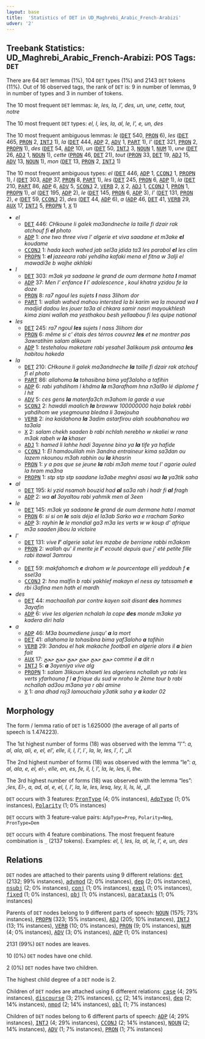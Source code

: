```yaml
---
layout: base
title:  'Statistics of DET in UD_Maghrebi_Arabic_French-Arabizi'
udver: '2'
---
```


## Treebank Statistics: UD_Maghrebi_Arabic_French-Arabizi: POS Tags: `DET`

There are 64 `DET` lemmas (1%), 104 `DET` types (1%) and 2143 `DET` tokens (11%).
Out of 16 observed tags, the rank of `DET` is: 9 in number of lemmas, 9 in number of types and 3 in number of tokens.

The 10 most frequent `DET` lemmas: <em>le, les, la, l', des, un, une, cette, tout, notre</em>

The 10 most frequent `DET` types:  <em>el, l, les, la, al, le, l', e, un, des</em>

The 10 most frequent ambiguous lemmas: <em>le</em> (<tt><a href="qaf_arabizi-pos-DET.html">DET</a></tt> 540, <tt><a href="qaf_arabizi-pos-PRON.html">PRON</a></tt> 6), <em>les</em> (<tt><a href="qaf_arabizi-pos-DET.html">DET</a></tt> 465, <tt><a href="qaf_arabizi-pos-PRON.html">PRON</a></tt> 2, <tt><a href="qaf_arabizi-pos-INTJ.html">INTJ</a></tt> 1), <em>la</em> (<tt><a href="qaf_arabizi-pos-DET.html">DET</a></tt> 444, <tt><a href="qaf_arabizi-pos-ADP.html">ADP</a></tt> 2, <tt><a href="qaf_arabizi-pos-ADV.html">ADV</a></tt> 1, <tt><a href="qaf_arabizi-pos-PART.html">PART</a></tt> 1), <em>l'</em> (<tt><a href="qaf_arabizi-pos-DET.html">DET</a></tt> 321, <tt><a href="qaf_arabizi-pos-PRON.html">PRON</a></tt> 2, <tt><a href="qaf_arabizi-pos-PROPN.html">PROPN</a></tt> 1), <em>des</em> (<tt><a href="qaf_arabizi-pos-DET.html">DET</a></tt> 54, <tt><a href="qaf_arabizi-pos-ADP.html">ADP</a></tt> 10), <em>un</em> (<tt><a href="qaf_arabizi-pos-DET.html">DET</a></tt> 50, <tt><a href="qaf_arabizi-pos-INTJ.html">INTJ</a></tt> 3, <tt><a href="qaf_arabizi-pos-NOUN.html">NOUN</a></tt> 1, <tt><a href="qaf_arabizi-pos-NUM.html">NUM</a></tt> 1), <em>une</em> (<tt><a href="qaf_arabizi-pos-DET.html">DET</a></tt> 26, <tt><a href="qaf_arabizi-pos-ADJ.html">ADJ</a></tt> 1, <tt><a href="qaf_arabizi-pos-NOUN.html">NOUN</a></tt> 1), <em>cette</em> (<tt><a href="qaf_arabizi-pos-PRON.html">PRON</a></tt> 46, <tt><a href="qaf_arabizi-pos-DET.html">DET</a></tt> 21), <em>tout</em> (<tt><a href="qaf_arabizi-pos-PRON.html">PRON</a></tt> 33, <tt><a href="qaf_arabizi-pos-DET.html">DET</a></tt> 19, <tt><a href="qaf_arabizi-pos-ADJ.html">ADJ</a></tt> 15, <tt><a href="qaf_arabizi-pos-ADV.html">ADV</a></tt> 13, <tt><a href="qaf_arabizi-pos-NOUN.html">NOUN</a></tt> 1), <em>mon</em> (<tt><a href="qaf_arabizi-pos-DET.html">DET</a></tt> 13, <tt><a href="qaf_arabizi-pos-PRON.html">PRON</a></tt> 2, <tt><a href="qaf_arabizi-pos-INTJ.html">INTJ</a></tt> 1)

The 10 most frequent ambiguous types:  <em>el</em> (<tt><a href="qaf_arabizi-pos-DET.html">DET</a></tt> 446, <tt><a href="qaf_arabizi-pos-ADP.html">ADP</a></tt> 1, <tt><a href="qaf_arabizi-pos-CCONJ.html">CCONJ</a></tt> 1, <tt><a href="qaf_arabizi-pos-PROPN.html">PROPN</a></tt> 1), <em>l</em> (<tt><a href="qaf_arabizi-pos-DET.html">DET</a></tt> 303, <tt><a href="qaf_arabizi-pos-ADP.html">ADP</a></tt> 37, <tt><a href="qaf_arabizi-pos-PRON.html">PRON</a></tt> 8, <tt><a href="qaf_arabizi-pos-PART.html">PART</a></tt> 1), <em>les</em> (<tt><a href="qaf_arabizi-pos-DET.html">DET</a></tt> 245, <tt><a href="qaf_arabizi-pos-PRON.html">PRON</a></tt> 6, <tt><a href="qaf_arabizi-pos-ADP.html">ADP</a></tt> 1), <em>la</em> (<tt><a href="qaf_arabizi-pos-DET.html">DET</a></tt> 210, <tt><a href="qaf_arabizi-pos-PART.html">PART</a></tt> 86, <tt><a href="qaf_arabizi-pos-ADP.html">ADP</a></tt> 6, <tt><a href="qaf_arabizi-pos-ADV.html">ADV</a></tt> 5, <tt><a href="qaf_arabizi-pos-SCONJ.html">SCONJ</a></tt> 2, <tt><a href="qaf_arabizi-pos-VERB.html">VERB</a></tt> 2, <tt><a href="qaf_arabizi-pos-X.html">X</a></tt> 2, <tt><a href="qaf_arabizi-pos-ADJ.html">ADJ</a></tt> 1, <tt><a href="qaf_arabizi-pos-CCONJ.html">CCONJ</a></tt> 1, <tt><a href="qaf_arabizi-pos-PRON.html">PRON</a></tt> 1, <tt><a href="qaf_arabizi-pos-PROPN.html">PROPN</a></tt> 1), <em>al</em> (<tt><a href="qaf_arabizi-pos-DET.html">DET</a></tt> 195, <tt><a href="qaf_arabizi-pos-ADP.html">ADP</a></tt> 2), <em>le</em> (<tt><a href="qaf_arabizi-pos-DET.html">DET</a></tt> 145, <tt><a href="qaf_arabizi-pos-PRON.html">PRON</a></tt> 6, <tt><a href="qaf_arabizi-pos-ADP.html">ADP</a></tt> 3), <em>l'</em> (<tt><a href="qaf_arabizi-pos-DET.html">DET</a></tt> 131, <tt><a href="qaf_arabizi-pos-PRON.html">PRON</a></tt> 2), <em>e</em> (<tt><a href="qaf_arabizi-pos-DET.html">DET</a></tt> 59, <tt><a href="qaf_arabizi-pos-CCONJ.html">CCONJ</a></tt> 2), <em>des</em> (<tt><a href="qaf_arabizi-pos-DET.html">DET</a></tt> 44, <tt><a href="qaf_arabizi-pos-ADP.html">ADP</a></tt> 6), <em>a</em> (<tt><a href="qaf_arabizi-pos-ADP.html">ADP</a></tt> 46, <tt><a href="qaf_arabizi-pos-DET.html">DET</a></tt> 41, <tt><a href="qaf_arabizi-pos-VERB.html">VERB</a></tt> 29, <tt><a href="qaf_arabizi-pos-AUX.html">AUX</a></tt> 17, <tt><a href="qaf_arabizi-pos-INTJ.html">INTJ</a></tt> 5, <tt><a href="qaf_arabizi-pos-PROPN.html">PROPN</a></tt> 1, <tt><a href="qaf_arabizi-pos-X.html">X</a></tt> 1)


* <em>el</em>
  * <tt><a href="qaf_arabizi-pos-DET.html">DET</a></tt> 446: <em>CHkoune li galek ma3andneche la taille fi dzair rak atchouf fi <b>el</b> photo</em>
  * <tt><a href="qaf_arabizi-pos-ADP.html">ADP</a></tt> 1: <em>one two three viva l' algerie et viva saadane et m3ake <b>el</b> koudame</em>
  * <tt><a href="qaf_arabizi-pos-CCONJ.html">CCONJ</a></tt> 1: <em>hada kach wahed jab sel3a jdida ta3 les parabol <b>el</b> les clim</em>
  * <tt><a href="qaf_arabizi-pos-PROPN.html">PROPN</a></tt> 1: <em><b>el</b> jazeeara rabi yehdiha kafaki mena el fitna w 3alji el mawadi3e b wajhe akhlaki</em>
* <em>l</em>
  * <tt><a href="qaf_arabizi-pos-DET.html">DET</a></tt> 303: <em>m3ak ya sadaane le grand de oum dermane hata <b>l</b> mamat</em>
  * <tt><a href="qaf_arabizi-pos-ADP.html">ADP</a></tt> 37: <em>Men l’ enfance <b>l</b> l’ adolescence , koul khatra yzidou fe la doze</em>
  * <tt><a href="qaf_arabizi-pos-PRON.html">PRON</a></tt> 8: <em>ra7 ngoul les sujets <b>l</b> nass 3lihom dor</em>
  * <tt><a href="qaf_arabizi-pos-PART.html">PART</a></tt> 1: <em>wallah wahed mahou intersted la bi karim wa la mourad wa <b>l</b> madjid dadou les jouer ta3a al chkara samir nasri mayoukhlesh kima ziani wallah ma yesthakou besh yellaabou fi les quipe national</em>
* <em>les</em>
  * <tt><a href="qaf_arabizi-pos-DET.html">DET</a></tt> 245: <em>ra7 ngoul <b>les</b> sujets l nass 3lihom dor</em>
  * <tt><a href="qaf_arabizi-pos-PRON.html">PRON</a></tt> 6: <em>même si c' étais des térros couvrez <b>les</b> et ne montrer pas 3awratihim salam alikoum</em>
  * <tt><a href="qaf_arabizi-pos-ADP.html">ADP</a></tt> 1: <em>testehalou maketare rabi yesahel 3alikoum psk antouma <b>les</b> habitou hakeda</em>
* <em>la</em>
  * <tt><a href="qaf_arabizi-pos-DET.html">DET</a></tt> 210: <em>CHkoune li galek ma3andneche <b>la</b> taille fi dzair rak atchouf fi el photo</em>
  * <tt><a href="qaf_arabizi-pos-PART.html">PART</a></tt> 86: <em>allahoma <b>la</b> tohasibna bima yaf3aloho a tafihin</em>
  * <tt><a href="qaf_arabizi-pos-ADP.html">ADP</a></tt> 6: <em>rabi yahdihom l khdma <b>la</b> m3arafhom hna n3al9o lé diplome f l hit</em>
  * <tt><a href="qaf_arabizi-pos-ADV.html">ADV</a></tt> 5: <em>ces gens <b>la</b> matenfa3ch m3ahom la garde a vue</em>
  * <tt><a href="qaf_arabizi-pos-SCONJ.html">SCONJ</a></tt> 2: <em>hawddi maalich <b>la</b> brawww 100000000 haja balek rabbi yahdihom we ysegmouna bledna li 3awjouha</em>
  * <tt><a href="qaf_arabizi-pos-VERB.html">VERB</a></tt> 2: <em>ina kaidahona <b>la</b> 3adim astarfirou alah soubhanahou wa ta3ala</em>
  * <tt><a href="qaf_arabizi-pos-X.html">X</a></tt> 2: <em>salam chekh saaden b rabi nchlah nerebho w nkaliei w rana m3ak rabeh w <b>la</b> khaser</em>
  * <tt><a href="qaf_arabizi-pos-ADJ.html">ADJ</a></tt> 1: <em>hamed li lahhe hadi 3ayenne bina ya <b>la</b> tife ya hafide</em>
  * <tt><a href="qaf_arabizi-pos-CCONJ.html">CCONJ</a></tt> 1: <em>El hamdoulilah min 3andna entraineur kima sa3dan ou lazem nkounou m3ah rabhin ou <b>la</b> khasrin</em>
  * <tt><a href="qaf_arabizi-pos-PRON.html">PRON</a></tt> 1: <em>y a pas que se jeune <b>la</b> rabi m3ah meme tout l' agarie ouled la hram ma3na</em>
  * <tt><a href="qaf_arabizi-pos-PROPN.html">PROPN</a></tt> 1: <em>stp stp stp saadane la3abe meghni asasi wa <b>la</b> ya3tik saha</em>
* <em>al</em>
  * <tt><a href="qaf_arabizi-pos-DET.html">DET</a></tt> 195: <em>ki yzid nsamoh bouzid had <b>al</b> sa3a rah i hadr fi <b>al</b> fragh</em>
  * <tt><a href="qaf_arabizi-pos-ADP.html">ADP</a></tt> 2: <em>wa <b>al</b> 3ayaltou rabi yahmik men al 3een</em>
* <em>le</em>
  * <tt><a href="qaf_arabizi-pos-DET.html">DET</a></tt> 145: <em>m3ak ya sadaane <b>le</b> grand de oum dermane hata l mamat</em>
  * <tt><a href="qaf_arabizi-pos-PRON.html">PRON</a></tt> 6: <em>si si on <b>le</b> sais déja el la3ab Sarko wa e rracham Sarko</em>
  * <tt><a href="qaf_arabizi-pos-ADP.html">ADP</a></tt> 3: <em>rayhin <b>le</b> le mondial ga3 m3a les verts w w koup d' afrique m3a saaden jibou la victoire</em>
* <em>l'</em>
  * <tt><a href="qaf_arabizi-pos-DET.html">DET</a></tt> 131: <em>vive <b>l'</b> algerie salut les mzabe de berriane rabbi m3akom</em>
  * <tt><a href="qaf_arabizi-pos-PRON.html">PRON</a></tt> 2: <em>wallah qu' il merite je <b>l'</b> ecouté depuis que j' eté petite fille rabi itawal 3amrou</em>
* <em>e</em>
  * <tt><a href="qaf_arabizi-pos-DET.html">DET</a></tt> 59: <em>makfahomch <b>e</b> drahom w le pourcentage elli yeddouh f <b>e</b> ssel3a</em>
  * <tt><a href="qaf_arabizi-pos-CCONJ.html">CCONJ</a></tt> 2: <em>hna malfin b rabi yakhlef makayn el ness ay tatssameh <b>e</b> rbi i3afina men hath el mardh</em>
* <em>des</em>
  * <tt><a href="qaf_arabizi-pos-DET.html">DET</a></tt> 44: <em>machaallah par contre kayen soit disant <b>des</b> hommes 3ayafin</em>
  * <tt><a href="qaf_arabizi-pos-ADP.html">ADP</a></tt> 6: <em>vive les algerien nchalah la cope <b>des</b> monde m3ake ya kadera diri hala</em>
* <em>a</em>
  * <tt><a href="qaf_arabizi-pos-ADP.html">ADP</a></tt> 46: <em>M3a boumediene jusqu' <b>a</b> la mort</em>
  * <tt><a href="qaf_arabizi-pos-DET.html">DET</a></tt> 41: <em>allahoma la tohasibna bima yaf3aloho <b>a</b> tafihin</em>
  * <tt><a href="qaf_arabizi-pos-VERB.html">VERB</a></tt> 29: <em>3andou el hak makache football en algerie alors il <b>a</b> bien fait</em>
  * <tt><a href="qaf_arabizi-pos-AUX.html">AUX</a></tt> 17: <em>حجج حجج حجج حجج حجج حجج comme il <b>a</b> dit n</em>
  * <tt><a href="qaf_arabizi-pos-INTJ.html">INTJ</a></tt> 5: <em><b>a</b> 3ayeniya vive alg</em>
  * <tt><a href="qaf_arabizi-pos-PROPN.html">PROPN</a></tt> 1: <em>salam 3likoum khawti les algeriens nchallah ya rabi les verts yfarhouna f l <b>a</b> frique du sud w nroho le 2ème tour b rabi nchallah ad3ou m3ana ya r abi amine</em>
  * <tt><a href="qaf_arabizi-pos-X.html">X</a></tt> 1: <em>ana dhad roj3 lamouchaia y3atik saha y <b>a</b> kader 02</em>

## Morphology

The form / lemma ratio of `DET` is 1.625000 (the average of all parts of speech is 1.474223).

The 1st highest number of forms (18) was observed with the lemma “l'”: <em>a, al, ala, ali, e, el, el', elle, il, l, l', l`, la, le, les, l´, l’, ال</em>.

The 2nd highest number of forms (18) was observed with the lemma “le”: <em>a, al, ala, e, el, el-, elle, en, es, fe, il, l, l', la, le, les, li, the</em>.

The 3rd highest number of forms (18) was observed with the lemma “les”: <em>;les, El-, a, ad, al, e, el, l, l', la, le, les, lesq, ley, li, ls, lé, ال</em>.

`DET` occurs with 3 features: <tt><a href="qaf_arabizi-feat-PronType.html">PronType</a></tt> (4; 0% instances), <tt><a href="qaf_arabizi-feat-AdpType.html">AdpType</a></tt> (1; 0% instances), <tt><a href="qaf_arabizi-feat-Polarity.html">Polarity</a></tt> (1; 0% instances)

`DET` occurs with 3 feature-value pairs: `AdpType=Prep`, `Polarity=Neg`, `PronType=Dem`

`DET` occurs with 4 feature combinations.
The most frequent feature combination is `_` (2137 tokens).
Examples: <em>el, l, les, la, al, le, l', e, un, des</em>


## Relations

`DET` nodes are attached to their parents using 9 different relations: <tt><a href="qaf_arabizi-dep-det.html">det</a></tt> (2132; 99% instances), <tt><a href="qaf_arabizi-dep-advmod.html">advmod</a></tt> (2; 0% instances), <tt><a href="qaf_arabizi-dep-dep.html">dep</a></tt> (2; 0% instances), <tt><a href="qaf_arabizi-dep-nsubj.html">nsubj</a></tt> (2; 0% instances), <tt><a href="qaf_arabizi-dep-conj.html">conj</a></tt> (1; 0% instances), <tt><a href="qaf_arabizi-dep-expl.html">expl</a></tt> (1; 0% instances), <tt><a href="qaf_arabizi-dep-fixed.html">fixed</a></tt> (1; 0% instances), <tt><a href="qaf_arabizi-dep-obj.html">obj</a></tt> (1; 0% instances), <tt><a href="qaf_arabizi-dep-parataxis.html">parataxis</a></tt> (1; 0% instances)

Parents of `DET` nodes belong to 9 different parts of speech: <tt><a href="qaf_arabizi-pos-NOUN.html">NOUN</a></tt> (1575; 73% instances), <tt><a href="qaf_arabizi-pos-PROPN.html">PROPN</a></tt> (323; 15% instances), <tt><a href="qaf_arabizi-pos-ADJ.html">ADJ</a></tt> (205; 10% instances), <tt><a href="qaf_arabizi-pos-INTJ.html">INTJ</a></tt> (13; 1% instances), <tt><a href="qaf_arabizi-pos-VERB.html">VERB</a></tt> (10; 0% instances), <tt><a href="qaf_arabizi-pos-PRON.html">PRON</a></tt> (9; 0% instances), <tt><a href="qaf_arabizi-pos-NUM.html">NUM</a></tt> (4; 0% instances), <tt><a href="qaf_arabizi-pos-ADV.html">ADV</a></tt> (3; 0% instances), <tt><a href="qaf_arabizi-pos-ADP.html">ADP</a></tt> (1; 0% instances)

2131 (99%) `DET` nodes are leaves.

10 (0%) `DET` nodes have one child.

2 (0%) `DET` nodes have two children.

The highest child degree of a `DET` node is 2.

Children of `DET` nodes are attached using 6 different relations: <tt><a href="qaf_arabizi-dep-case.html">case</a></tt> (4; 29% instances), <tt><a href="qaf_arabizi-dep-discourse.html">discourse</a></tt> (3; 21% instances), <tt><a href="qaf_arabizi-dep-cc.html">cc</a></tt> (2; 14% instances), <tt><a href="qaf_arabizi-dep-dep.html">dep</a></tt> (2; 14% instances), <tt><a href="qaf_arabizi-dep-nmod.html">nmod</a></tt> (2; 14% instances), <tt><a href="qaf_arabizi-dep-obl.html">obl</a></tt> (1; 7% instances)

Children of `DET` nodes belong to 6 different parts of speech: <tt><a href="qaf_arabizi-pos-ADP.html">ADP</a></tt> (4; 29% instances), <tt><a href="qaf_arabizi-pos-INTJ.html">INTJ</a></tt> (4; 29% instances), <tt><a href="qaf_arabizi-pos-CCONJ.html">CCONJ</a></tt> (2; 14% instances), <tt><a href="qaf_arabizi-pos-NOUN.html">NOUN</a></tt> (2; 14% instances), <tt><a href="qaf_arabizi-pos-ADV.html">ADV</a></tt> (1; 7% instances), <tt><a href="qaf_arabizi-pos-PRON.html">PRON</a></tt> (1; 7% instances)

